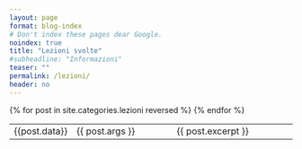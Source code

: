 ```yaml
---
layout: page
format: blog-index
# Don't index these pages dear Google.
noindex: true
title: "Lezioni svolte"
#subheadline: "Informazioni"
teaser: ""
permalink: /lezioni/
header: no
---
```

<posts>
        <table>
            {% for post in site.categories.lezioni reversed %}
            <tr>
                <td width="20%">{{post.data}}</td>  
                <td>{{ post.args }}</td>
                <td>{{ post.excerpt }}</td>
            </tr>
    	{% endfor %}
        </table>
</posts>




